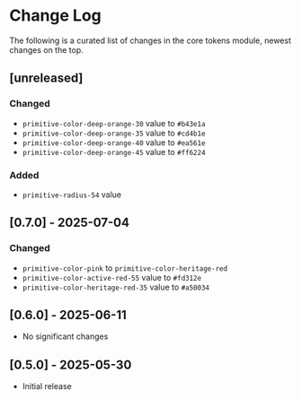 # Change Log

The following is a curated list of changes in the core tokens module, newest changes on the top.

## [unreleased]

### Changed

- `primitive-color-deep-orange-30` value to `#b43e1a`
- `primitive-color-deep-orange-35` value to `#cd4b1e`
- `primitive-color-deep-orange-40` value to `#ea561e`
- `primitive-color-deep-orange-45` value to `#ff6224`

### Added

- `primitive-radius-54` value

## [0.7.0] - 2025-07-04

### Changed

- `primitive-color-pink` to `primitive-color-heritage-red`
- `primitive-color-active-red-55` value to `#fd312e`
- `primitive-color-heritage-red-35` value to `#a50034`

## [0.6.0] - 2025-06-11

- No significant changes

## [0.5.0] - 2025-05-30

- Initial release

